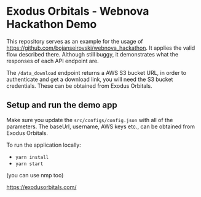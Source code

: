 # Exodus Orbitals - Webnova Hackathon Demo

This repository serves as an example for the usage of https://github.com/bojanseirovski/webnova_hackathon. It applies the valid flow described there.
Although still buggy, it demonstrates what the responses of each API endpoint are.

The ```/data_download``` endpoint returns a AWS S3 bucket URL, in order to authenticate and get a download link, you will need the S3 bucket credentials.
These can be obtained from Exodus Orbitals.

## Setup and run the demo app
Make sure you update the ```src/configs/config.json``` with all of the parameters. 
The baseUrl, username, AWS keys etc., can be obtained from Exodus Orbitals.

To run the application locally:

- ```yarn install```
- ```yarn start```

(you can use nmp too)

https://exodusorbitals.com/

